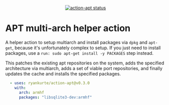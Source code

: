 <p align="center">
  <a href="https://github.com/ryankurte/action-apt/actions"><img alt="action-apt status" src="https://github.com/ryankurte/action-apt/workflows/build-test/badge.svg"></a>
</p>

# APT multi-arch helper action

A helper action to setup multiarch and install packages via `dpkg` and `apt-get`, because it's unfortunately complex to setup.
If you just need to install packages, use a `run: sudo apt-get install -y PACKAGES` step instead.

This patches the existing apt repositories on the system, adds the specified architecture via multiarch, adds a set of viable port repositories, and finally updates the cache and installs the specified packages.


```yaml
  - uses: ryankurte/action-apt@v0.3.0
    with:
      arch: armhf
      packages: "libsqlite3-dev:armhf"
```
